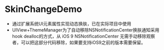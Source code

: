 # SkinChangeDemo
* 通过扩展系统UI元素属性实现动态换肤，已在实际项目中使用
* UIView+ThemeManager为了自动移除NSNotificationCenter换肤通知采用hook dealloc的方式，从 iOS 9 NSNotificationCenter 无需手动移除观察者，可以把这部分代码移除，如果要支持iOS9之前的版本需要保留。
